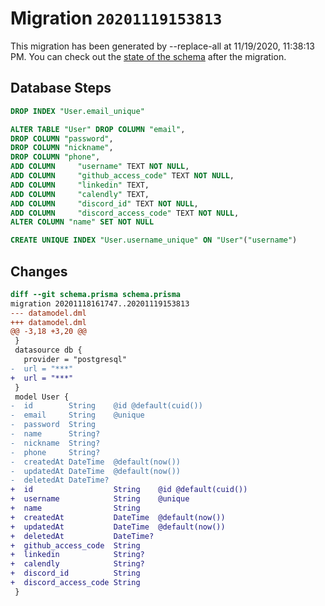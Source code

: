 # Migration `20201119153813`

This migration has been generated by --replace-all at 11/19/2020, 11:38:13 PM.
You can check out the [state of the schema](./schema.prisma) after the migration.

## Database Steps

```sql
DROP INDEX "User.email_unique"

ALTER TABLE "User" DROP COLUMN "email",
DROP COLUMN "password",
DROP COLUMN "nickname",
DROP COLUMN "phone",
ADD COLUMN     "username" TEXT NOT NULL,
ADD COLUMN     "github_access_code" TEXT NOT NULL,
ADD COLUMN     "linkedin" TEXT,
ADD COLUMN     "calendly" TEXT,
ADD COLUMN     "discord_id" TEXT NOT NULL,
ADD COLUMN     "discord_access_code" TEXT NOT NULL,
ALTER COLUMN "name" SET NOT NULL

CREATE UNIQUE INDEX "User.username_unique" ON "User"("username")
```

## Changes

```diff
diff --git schema.prisma schema.prisma
migration 20201118161747..20201119153813
--- datamodel.dml
+++ datamodel.dml
@@ -3,18 +3,20 @@
 }
 datasource db {
   provider = "postgresql"
-  url = "***"
+  url = "***"
 }
 model User {
-  id        String    @id @default(cuid())
-  email     String    @unique
-  password  String
-  name      String?
-  nickname  String?
-  phone     String?
-  createdAt DateTime  @default(now())
-  updatedAt DateTime  @default(now())
-  deletedAt DateTime?
+  id                  String    @id @default(cuid())
+  username            String    @unique
+  name                String
+  createdAt           DateTime  @default(now())
+  updatedAt           DateTime  @default(now())
+  deletedAt           DateTime?
+  github_access_code  String
+  linkedin            String?
+  calendly            String?
+  discord_id          String
+  discord_access_code String
 }
```


